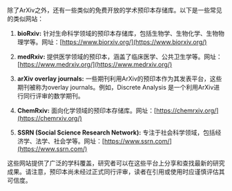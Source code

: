 除了ArXiv之外，还有一些类似的免费开放的学术预印本存储库。以下是一些常见的类似网站：

1. **bioRxiv:** 针对生命科学领域的预印本存储库，包括生物学、生物化学、生物物理学等。网址：[https://www.biorxiv.org/](https://www.biorxiv.org/)
    
2. **medRxiv:** 提供医学领域的预印本，涵盖了临床医学、公共卫生学等。网址：[https://www.medrxiv.org/](https://www.medrxiv.org/)
    
3. **arXiv overlay journals:** 一些期刊利用ArXiv的预印本作为其发表平台，这些期刊被称为overlay journals。例如，Discrete Analysis 是一个利用ArXiv进行同行评审的数学期刊。
    
4. **ChemRxiv:** 面向化学领域的预印本存储库。网址：[https://chemrxiv.org/](https://chemrxiv.org/)
    
5. **SSRN (Social Science Research Network):** 专注于社会科学领域，包括经济学、法学、社会学等。网址：[https://www.ssrn.com/](https://www.ssrn.com/)
    

这些网站提供了广泛的学科覆盖，研究者可以在这些平台上分享和查找最新的研究成果。请注意，预印本尚未经过正式同行评审，读者在引用或使用时应谨慎评估其可信度。